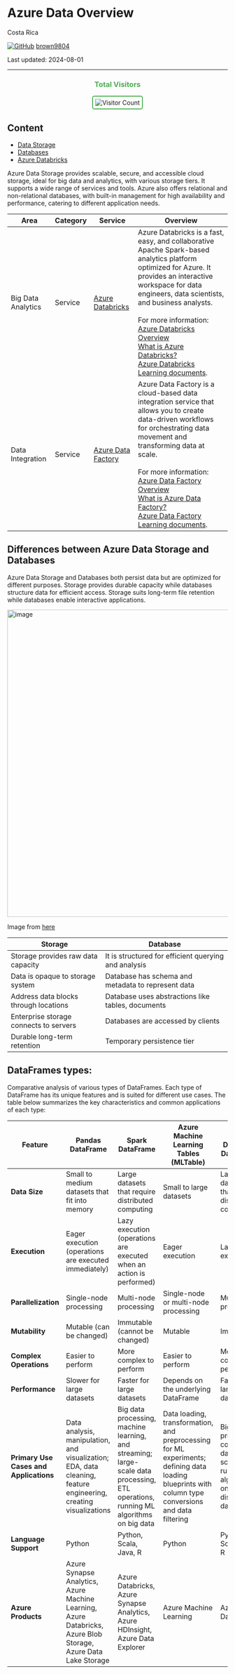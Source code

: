 # Azure Data Overview

Costa Rica

[![GitHub](https://img.shields.io/badge/--181717?logo=github&logoColor=ffffff)](https://github.com/)
[brown9804](https://github.com/brown9804)

Last updated: 2024-08-01

----------

<div align="center">
  <h3 style="color: #4CAF50;">Total Visitors</h3>
  <img src="https://profile-counter.glitch.me/brown9804/count.svg" alt="Visitor Count" style="border: 2px solid #4CAF50; border-radius: 5px; padding: 5px;"/>
</div>

## Content 

- [Data Storage](./0_DataStorage/)
- [Databases](./1_Databases/)
- [Azure Databricks](./2_Databricks)

Azure Data Storage provides scalable, secure, and accessible cloud storage, ideal for big data and analytics, with various storage tiers. It supports a wide range of services and tools. Azure also offers relational and non-relational databases, with built-in management for high availability and performance, catering to different application needs.


| Area | Category | Service | Overview |
| ---- | ---- | ---- | ---- | 
| Big Data Analytics | Service | [Azure Databricks](https://azure.microsoft.com/en-us/products/databricks/) | Azure Databricks is a fast, easy, and collaborative Apache Spark-based analytics platform optimized for Azure. It provides an interactive workspace for data engineers, data scientists, and business analysts. <br/> <br/> For more information: <br/> [Azure Databricks Overview](https://azure.microsoft.com/en-us/products/databricks/) <br/> [What is Azure Databricks?](https://learn.microsoft.com/en-us/azure/databricks/scenarios/what-is-azure-databricks) <br/> [Azure Databricks Learning documents](https://learn.microsoft.com/en-us/azure/databricks/). |
| Data Integration | Service | [Azure Data Factory](https://azure.microsoft.com/en-us/products/data-factory/) | Azure Data Factory is a cloud-based data integration service that allows you to create data-driven workflows for orchestrating data movement and transforming data at scale. <br/> <br/> For more information: <br/> [Azure Data Factory Overview](https://azure.microsoft.com/en-us/products/data-factory/) <br/> [What is Azure Data Factory?](https://learn.microsoft.com/en-us/azure/data-factory/introduction) <br/> [Azure Data Factory Learning documents](https://learn.microsoft.com/en-us/azure/data-factory/). |


## Differences between Azure Data Storage and Databases

Azure Data Storage and Databases both persist data but are optimized for different purposes. Storage provides durable capacity while databases structure data for efficient access. Storage suits long-term file retention while databases enable interactive applications.

<img width="700" alt="image" src="https://github.com/brown9804/MSCloudEssentials_LPath/assets/24630902/ab71485a-5434-401e-ae25-277957c2ffb7">

Image from [here](https://www.edureka.co/blog/azure-storage-tutorial/)

| Storage | Database |
| --- | --- |
| Storage provides raw data capacity | It is structured for efficient querying and analysis |
| Data is opaque to storage system | Database has schema and metadata to represent data |
| Address data blocks through locations | Database uses abstractions like tables, documents |
| Enterprise storage connects to servers | Databases are accessed by clients |
| Durable long-term retention | Temporary persistence tier |




## DataFrames types: 

Comparative analysis of various types of DataFrames. Each type of DataFrame has its unique features and is suited for different use cases. The table below summarizes the key characteristics and common applications of each type:

| Feature                | Pandas DataFrame                                      | Spark DataFrame                                      | Azure Machine Learning Tables (MLTable)              | Azure Databricks DataFrames                          | AzureML Datasets                                     |
|------------------------|-------------------------------------------------------|------------------------------------------------------|------------------------------------------------------|------------------------------------------------------|------------------------------------------------------|
| **Data Size**          | Small to medium datasets that fit into memory         | Large datasets that require distributed computing    | Small to large datasets                              | Large datasets that require distributed computing    | Small to large datasets                              |
| **Execution**          | Eager execution (operations are executed immediately) | Lazy execution (operations are executed when an action is performed) | Eager execution                                      | Lazy execution                                       | Eager execution                                      |
| **Parallelization**    | Single-node processing                                | Multi-node processing                                | Single-node or multi-node processing                 | Multi-node processing                                | Single-node or multi-node processing                 |
| **Mutability**         | Mutable (can be changed)                              | Immutable (cannot be changed)                        | Mutable                                              | Immutable                                            | Mutable                                              |
| **Complex Operations** | Easier to perform                                     | More complex to perform                              | Easier to perform                                    | More complex to perform                              | Easier to perform                                    |
| **Performance**        | Slower for large datasets                             | Faster for large datasets                            | Depends on the underlying DataFrame                  | Faster for large datasets                            | Depends on the underlying DataFrame                  |
| **Primary Use Cases and Applications** | Data analysis, manipulation, and visualization; EDA, data cleaning, feature engineering, creating visualizations | Big data processing, machine learning, and streaming; large-scale data processing, ETL operations, running ML algorithms on big data | Data loading, transformation, and preprocessing for ML experiments; defining data loading blueprints with column type conversions and data filtering | Big data processing, collaborative data science, and running ML algorithms on distributed data | Data analysis, manipulation, preprocessing, and feeding data into ML models |
| **Language Support**   | Python                                                | Python, Scala, Java, R                               | Python                                               | Python, Scala, Java, R                               | Python                                               |
| **Azure Products**     | Azure Synapse Analytics, Azure Machine Learning, Azure Databricks, Azure Blob Storage, Azure Data Lake Storage | Azure Databricks, Azure Synapse Analytics, Azure HDInsight, Azure Data Explorer | Azure Machine Learning | Azure Databricks | Azure Machine Learning, Azure Open Datasets |
